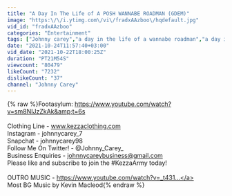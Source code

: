 ```yaml
---
title: "A Day In The Life of A POSH WANNABE ROADMAN (GDEM)"
image: "https:\/\/i.ytimg.com\/vi\/fradxAAzboo\/hqdefault.jpg"
vid_id: "fradxAAzboo"
categories: "Entertainment"
tags: ["Johnny carey","a day in the life of a wannabe roadman","a day in the life"]
date: "2021-10-24T11:57:40+03:00"
vid_date: "2021-10-22T18:00:25Z"
duration: "PT21M54S"
viewcount: "80479"
likeCount: "7232"
dislikeCount: "37"
channel: "Johnny Carey"
---
```

{% raw %}Footasylum: <a rel="nofollow" target="blank" href="https://www.youtube.com/watch?v=sm8NIJzZkAk&amp;t=6s">https://www.youtube.com/watch?v=sm8NIJzZkAk&amp;t=6s</a><br /><br />Clothing Line - www.kezzaclothing.com<br />Instagram - johnnycarey_7<br />Snapchat  - johnnycarey98<br />Follow Me On Twitter! - @Johnny_Carey_<br />Business Enquiries - johnnycareybusiness@gmail.com<br />Please like and subscribe to join the #KezzaArmy today!<br /><br />OUTRO MUSIC - <a rel="nofollow" target="blank" href="https://www.youtube.com/watch?v=_t431...">https://www.youtube.com/watch?v=_t431...</a><br />Most BG Music by Kevin Macleod{% endraw %}
